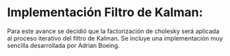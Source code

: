 # Implementación Filtro de Kalman:
Para este avance se decidió que la factorización de cholesky será aplicada al proceso iterativo del filtro de Kalman.
Se incluye una implementación muy sencilla desarrollada por Adrian Boeing.
